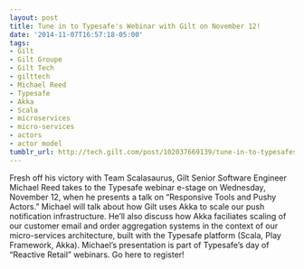 ```yaml
---
layout: post
title: Tune in to Typesafe's Webinar with Gilt on November 12!
date: '2014-11-07T16:57:18-05:00'
tags:
- Gilt
- Gilt Groupe
- Gilt Tech
- gilttech
- Michael Reed
- Typesafe
- Akka
- Scala
- microservices
- micro-services
- actors
- actor model
tumblr_url: http://tech.gilt.com/post/102037669139/tune-in-to-typesafes-webinar-with-gilt-on
---
```


Fresh off his victory with Team Scalasaurus, Gilt Senior Software Engineer Michael Reed takes to the Typesafe webinar e-stage on Wednesday, November 12, when he presents a talk on “Responsive Tools and Pushy Actors.” Michael will talk about how Gilt uses Akka to scale our push notification infrastructure. He’ll also discuss how Akka faciliates scaling of our customer email and order aggregation systems in the context of our micro-services architecture, built with the Typesafe platform (Scala, Play Framework, Akka). 
Michael’s presentation is part of Typesafe’s day of “Reactive Retail” webinars. Go here to register!

